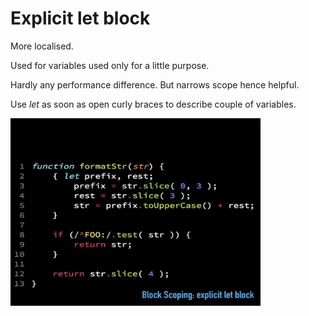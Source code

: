 # Explicit let block


More localised. 

Used for variables used only for a little purpose.

Hardly any performance difference.
But narrows scope hence helpful.

Use _let_ as soon as open curly braces to describe couple of variables.


<img src="deepimages2/7.jpeg" height="300px" width="400px" >
